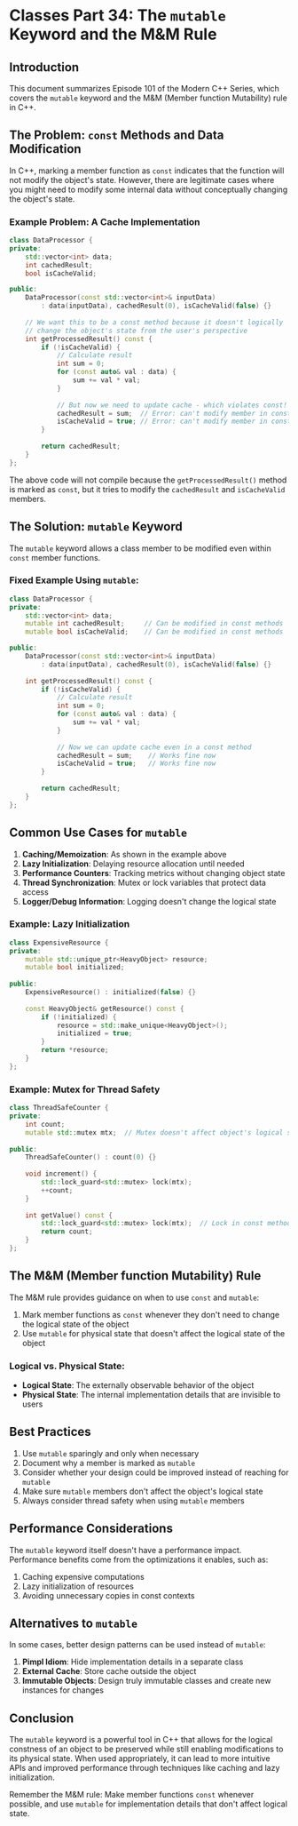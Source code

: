 # Classes Part 34: The `mutable` Keyword and the M&M Rule

## Introduction

This document summarizes Episode 101 of the Modern C++ Series, which covers the `mutable` keyword and the M&M (Member function Mutability) rule in C++.

## The Problem: `const` Methods and Data Modification

In C++, marking a member function as `const` indicates that the function will not modify the object's state. However, there are legitimate cases where you might need to modify some internal data without conceptually changing the object's state.

### Example Problem: A Cache Implementation

```cpp
class DataProcessor {
private:
    std::vector<int> data;
    int cachedResult;
    bool isCacheValid;

public:
    DataProcessor(const std::vector<int>& inputData) 
        : data(inputData), cachedResult(0), isCacheValid(false) {}
    
    // We want this to be a const method because it doesn't logically
    // change the object's state from the user's perspective
    int getProcessedResult() const {
        if (!isCacheValid) {
            // Calculate result
            int sum = 0;
            for (const auto& val : data) {
                sum += val * val;
            }
            
            // But now we need to update cache - which violates const!
            cachedResult = sum;  // Error: can't modify member in const method
            isCacheValid = true; // Error: can't modify member in const method
        }
        
        return cachedResult;
    }
};
```

The above code will not compile because the `getProcessedResult()` method is marked as `const`, but it tries to modify the `cachedResult` and `isCacheValid` members.

## The Solution: `mutable` Keyword

The `mutable` keyword allows a class member to be modified even within `const` member functions.

### Fixed Example Using `mutable`:

```cpp
class DataProcessor {
private:
    std::vector<int> data;
    mutable int cachedResult;     // Can be modified in const methods
    mutable bool isCacheValid;    // Can be modified in const methods

public:
    DataProcessor(const std::vector<int>& inputData) 
        : data(inputData), cachedResult(0), isCacheValid(false) {}
    
    int getProcessedResult() const {
        if (!isCacheValid) {
            // Calculate result
            int sum = 0;
            for (const auto& val : data) {
                sum += val * val;
            }
            
            // Now we can update cache even in a const method
            cachedResult = sum;    // Works fine now
            isCacheValid = true;   // Works fine now
        }
        
        return cachedResult;
    }
};
```

## Common Use Cases for `mutable`

1. **Caching/Memoization**: As shown in the example above
2. **Lazy Initialization**: Delaying resource allocation until needed
3. **Performance Counters**: Tracking metrics without changing object state
4. **Thread Synchronization**: Mutex or lock variables that protect data access
5. **Logger/Debug Information**: Logging doesn't change the logical state

### Example: Lazy Initialization

```cpp
class ExpensiveResource {
private:
    mutable std::unique_ptr<HeavyObject> resource;
    mutable bool initialized;
    
public:
    ExpensiveResource() : initialized(false) {}
    
    const HeavyObject& getResource() const {
        if (!initialized) {
            resource = std::make_unique<HeavyObject>();
            initialized = true;
        }
        return *resource;
    }
};
```

### Example: Mutex for Thread Safety

```cpp
class ThreadSafeCounter {
private:
    int count;
    mutable std::mutex mtx;  // Mutex doesn't affect object's logical state
    
public:
    ThreadSafeCounter() : count(0) {}
    
    void increment() {
        std::lock_guard<std::mutex> lock(mtx);
        ++count;
    }
    
    int getValue() const {
        std::lock_guard<std::mutex> lock(mtx);  // Lock in const method is possible
        return count;
    }
};
```

## The M&M (Member function Mutability) Rule

The M&M rule provides guidance on when to use `const` and `mutable`:

1. Mark member functions as `const` whenever they don't need to change the logical state of the object
2. Use `mutable` for physical state that doesn't affect the logical state of the object

### Logical vs. Physical State:

- **Logical State**: The externally observable behavior of the object
- **Physical State**: The internal implementation details that are invisible to users

## Best Practices

1. Use `mutable` sparingly and only when necessary
2. Document why a member is marked as `mutable`
3. Consider whether your design could be improved instead of reaching for `mutable`
4. Make sure `mutable` members don't affect the object's logical state
5. Always consider thread safety when using `mutable` members

## Performance Considerations

The `mutable` keyword itself doesn't have a performance impact. Performance benefits come from the optimizations it enables, such as:

1. Caching expensive computations
2. Lazy initialization of resources
3. Avoiding unnecessary copies in const contexts

## Alternatives to `mutable`

In some cases, better design patterns can be used instead of `mutable`:

1. **Pimpl Idiom**: Hide implementation details in a separate class
2. **External Cache**: Store cache outside the object
3. **Immutable Objects**: Design truly immutable classes and create new instances for changes

## Conclusion

The `mutable` keyword is a powerful tool in C++ that allows for the logical constness of an object to be preserved while still enabling modifications to its physical state. When used appropriately, it can lead to more intuitive APIs and improved performance through techniques like caching and lazy initialization.

Remember the M&M rule: Make member functions `const` whenever possible, and use `mutable` for implementation details that don't affect logical state.
